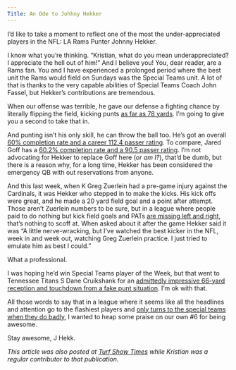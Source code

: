 ```yaml
---
Title: An Ode to Johhny Hekker
---
```


I’d like to take a moment to reflect one of the most the under-appreciated players in the NFL: LA Rams Punter Johnny Hekker.

I know what you’re thinking. “Kristian, what do you mean underappreciated? I appreciate the hell out of him!” And I believe you! You, dear reader, are a Rams fan. You and I have experienced a prolonged period where the best unit the Rams would field on Sundays was the Special Teams unit. A lot of that is thanks to the very capable abilities of Special Teams Coach John Fassel, but Hekker’s contributions are tremendous.

When our offense was terrible, he gave our defense a fighting chance by literally flipping the field, kicking punts [as far as 78 yards][1]. I’m going to give you a second to take that in.

And punting isn’t his only skill, he can throw the ball too. He’s got an overall [60% completion rate and a career 112.4 passer rating][2]. To compare, Jared Goff has a [60.2% completion rate and a 90.5 passer rating][3]. I’m not advocating for Hekker to replace Goff here (*or am I?*), that’d be dumb, but there is a reason why, for a long time, Hekker has been considered the emergency QB with out reservations from anyone.

And this last week, when K Greg Zuerlein had a pre-game injury against the Cardinals, it was Hekker who stepped in to make the kicks. His kick offs were great, and he made a 20 yard field goal and a point after attempt. Those aren’t Zuerlein numbers to be sure, but in a league where people paid to do nothing but kick field goals and PATs [are missing left and right][4], that’s nothing to scoff at. When asked about it after the game Hekker said it was “A little nerve-wracking, but I’ve watched the best kicker in the NFL, week in and week out, watching Greg Zuerlein practice. I just tried to emulate him as best I could.”

What a professional.

I was hoping he’d win Special Teams player of the Week, but that went to Tennessee Titans S Dane Cruikshank for an [admittedly impressive 66-yard reception and touchdown from a fake punt situation][5]. I’m ok with that.

All those words to say that in a league where it seems like all the headlines and attention go to the flashiest players and [only turns to the special teams when they do badly][6], I wanted to heap some praise on our own #6 for being awesome.

Stay awesome, J Hekk.

*This article was also posted at [Turf Show Times][7] while Kristian was a regular contributor to that publication.*

[1]: http://www.nfl.com/videos/nfl-game-highlights/0ap3000000738498/Johnny-Hekker-punts-78-yards
[2]: http://www.nfl.com/player/johnnyhekker/2535663/careerstats
[3]: http://www.nfl.com/player/jaredgoff/2555334/careerstats
[4]: https://www.businessinsider.com/browns-vikings-waive-kickers-extra-point-field-goals-misses-2018-9
[5]: https://www.youtube.com/watch?v=DAPGvjT1KZU
[6]:https://ftw.usatoday.com/2018/09/browns-kicker-zane-gonzalez-reaction-misses-field-goals-saints-extra-point-video-fans-nfl
[7]: https://www.turfshowtimes.com/2018/9/22/17888454/los-angeles-rams-johnny-hekker-punter-no-respect
